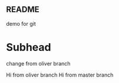 ## README

demo for git

# Subhead

change from oliver branch

Hi from oliver branch
Hi from master branch
